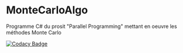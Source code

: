 # MonteCarloAlgo
Programme C# du prosit "Parallel Programming" mettant en oeuvre les méthodes Monte Carlo

[![Codacy Badge](https://app.codacy.com/project/badge/Grade/0ac8215bb8d94050895b7ebe57f7b5d6)](https://www.codacy.com/manual/Axel3098/MonteCarloAlgo?utm_source=github.com&amp;utm_medium=referral&amp;utm_content=Axel3098/MonteCarloAlgo&amp;utm_campaign=Badge_Grade)
